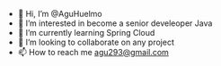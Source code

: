 - 👋 Hi, I’m @AguHuelmo
- 👀 I’m interested in become a senior develeoper Java
- 🌱 I’m currently learning Spring Cloud
- 💞️ I’m looking to collaborate on any project
- 📫 How to reach me agu293@gmail.com

<!---
AguHuelmo/AguHuelmo is a ✨ special ✨ repository because its `README.md` (this file) appears on your GitHub profile.
You can click the Preview link to take a look at your changes.
--->
